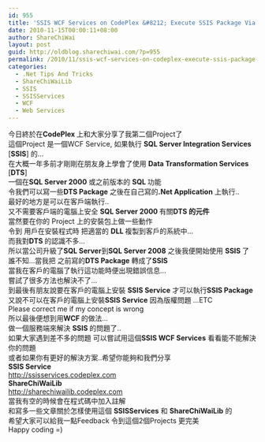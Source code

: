 ```yaml
---
id: 955
title: 'SSIS WCF Services on CodePlex &#8212; Execute SSIS Package Via Web Services'
date: 2010-11-15T00:00:11+08:00
author: ShareChiWai
layout: post
guid: http://oldblog.sharechiwai.com/?p=955
permalink: /2010/11/ssis-wcf-services-on-codeplex-execute-ssis-package-via-web-services/
categories:
  - .Net Tips And Tricks
  - ShareChiWaiLib
  - SSIS
  - SSISServices
  - WCF
  - Web Services
---
```

<div id="_mcePaste">
  今日終於在<strong>CodePlex </strong>上和大家分享了我第二個Project了
</div>

<div id="_mcePaste">
  這個Project 是一個WCF Service, 如果執行 <strong>SQL Server Integration Services</strong> [<strong>SSIS</strong>] 的&#8230;
</div>

<div id="_mcePaste">
  在大概一年多前才剛剛在朋友身上學會了使用 <strong>Data Transformation Services</strong> [<strong>DTS</strong>]
</div>

<div id="_mcePaste">
  一個在<strong>SQL Server 2000</strong> 或之前版本的 <strong>SQL </strong>功能
</div>

<div id="_mcePaste">
  令我們可以寫一些<strong>DTS Package</strong> 之後在自己寫的<strong>.Net Application</strong> 上執行..
</div>

<div id="_mcePaste">
  最好的地方是可以在客戶端執行..
</div>

<div id="_mcePaste">
  又不需要客戶端的電腦上安全 <strong>SQL Server 2000 </strong>有關<strong>DTS 的元件</strong>
</div>

<div id="_mcePaste">
  當然要在你的 Project 上的安裝包上做一些動作
</div>

<div id="_mcePaste">
  令到 用戶在安裝程式時 把適當的 <strong>DLL </strong>複製到客戶的系統中&#8230;
</div>

<div id="_mcePaste">
  而我對<strong>DTS </strong>的認識不多&#8230;
</div>

<div id="_mcePaste">
  所以當公司升級了<strong>SQL Server</strong>到<strong>SQL Server 2008</strong> 之後我便開始使用 <strong>SSIS </strong>了
</div>

<div id="_mcePaste">
  誰不知&#8230;當我把 之前寫的<strong>DTS Package</strong> 轉成了<strong>SSIS</strong>
</div>

<div id="_mcePaste">
  當我在客戶的電腦了執行這功能時便出現錯誤信息&#8230;
</div>

<div id="_mcePaste">
  嘗試了很多方法也解決不了&#8230;
</div>

<div id="_mcePaste">
  到最後有朋友說要在客戶的電腦上安裝 <strong>SSIS Service</strong> 才可以執行<strong>SSIS Package</strong>
</div>

<div id="_mcePaste">
  又說不可以在客戶的電腦上安裝<strong>SSIS Service</strong> 因為版權問題 &#8230;ETC
</div>

<div id="_mcePaste">
  Please correct me if my concept is wrong
</div>

<div id="_mcePaste">
  所以最後便想到用<strong>WCF </strong>的做法&#8230;
</div>

<div id="_mcePaste">
  做一個服務端來解決 <strong>SSIS </strong>的問題了..
</div>

<div id="_mcePaste">
  如果大家遇到差不多的問題 可以嘗試用這個<strong>SSIS WCF Services</strong> 看看能不能解決你的問題
</div>

<div id="_mcePaste">
  或者如果你有更好的解決方案..希望你能夠和我們分享
</div>

<div id="_mcePaste">
  <strong>SSIS Service</strong>
</div>

<div id="_mcePaste">
  <a href="http://ssisservices.codeplex.com">http://ssisservices.codeplex.com</a>
</div>

<div id="_mcePaste">
  <strong>ShareChiWaiLib</strong>
</div>

<div id="_mcePaste">
  <a href="http://sharechiwailib.codeplex.com">http://sharechiwailib.codeplex.com</a>
</div>

<div id="_mcePaste">
  當我有空的時候會在程式碼中加入註解
</div>

<div id="_mcePaste">
  和寫多一些文章關於怎樣使用這個 <strong>SSISServices</strong> 和 <strong>ShareChiWaiLib</strong> 的
</div>

<div id="_mcePaste">
  希望大家可以給我一點Feedback 令到這個2個Projects 更完美
</div>

<div id="_mcePaste">
  Happy coding =)
</div>